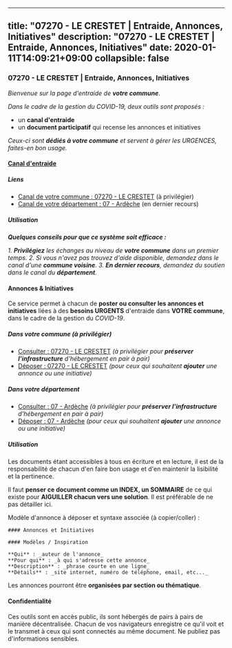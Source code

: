 
---
title: "07270 - LE CRESTET | Entraide, Annonces, Initiatives"
description: "07270 - LE CRESTET | Entraide, Annonces, Initiatives"
date: 2020-01-11T14:09:21+09:00
collapsible: false
---

### 07270 - LE CRESTET | Entraide, Annonces, Initiatives

_Bienvenue sur la page d'entraide de **votre commune**_.

_Dans le cadre de la gestion du COVID-19, deux outils sont proposés :_

- un **canal d'entraide**
- un **document participatif** qui recense les annonces et initiatives

_Ceux-ci sont **dédiés à votre commune** et servent à gérer les URGENCES, faites-en bon usage._

#### [Canal d'entraide](https://entraide.stopcoronavirus.tech/#/channel/07270_le-crestet)

##### Liens

- [Canal de votre commune : 07270 	- LE CRESTET](https://entraide.stopcoronavirus.tech/#/channel/07270_le-crestet) (à privilégier)
- [Canal de votre département : 07 	- Ardèche](https://entraide.stopcoronavirus.tech/#/channel/07_ardeche) (en dernier recours)

##### Utilisation

_**Quelques conseils pour que ce système soit efficace :**_

_1. **Privilégiez** les échanges au niveau de **votre commune** dans un premier temps._
_2. Si vous n'avez pas trouvez d'aide disponible, demandez dans le canal d'une **commune voisine**._
_3. **En dernier recours**, demandez du soutien dans le canal du **département**._

#### Annonces & Initiatives


Ce service permet à chacun de **poster ou consulter les annonces et initiatives** liées à des **besoins
URGENTS** d'entraide dans **VOTRE commune**, dans le cadre de la gestion du _COVID-19_.

##### Dans votre commune (à privilégier)

- [Consulter : 07270 	- LE CRESTET](https://docs.stopcoronavirus.tech/r/markdown/07270_le-crestet/4XTTM2G78TtXr1dAK7oQVSLX6fhyJ28MwR1ht2o6wu6Qq2iVe) _(à privilégier pour **préserver l'infrastructure** d'hébergement en pair à pair)_
- [Déposer : 07270 	- LE CRESTET](https://docs.stopcoronavirus.tech/w/markdown/07270_le-crestet/4XTTM2G78TtXr1dAK7oQVSLX6fhyJ28MwR1ht2o6wu6Qq2iVe-K3TgUQXphoTh9UKHRFj6TEagSLMFzV9vhYcVGA53RLpqgDkq4jHDma3jUTiaS46589rMtBtJNinQbDem6GAptzjAHnGX3gYE3GPibaEysbJq9rzHfJAxkR5MgGFLoJE7u87cde3J) _(pour ceux qui souhaitent **ajouter** une annonce ou une initiative)_

##### Dans votre département

- [Consulter : 07 	- Ardèche](https://docs.stopcoronavirus.tech/r/markdown/07_ardeche/4XTTM76t1KrvjKn5xskpK35oUjHPH8CQaLdMsC4TVbgaVPp9H) _(à privilégier pour **préserver l'infrastructure** d'hébergement en pair à pair)_
- [Déposer : 07 	- Ardèche](https://docs.stopcoronavirus.tech/w/markdown/07_ardeche/4XTTM76t1KrvjKn5xskpK35oUjHPH8CQaLdMsC4TVbgaVPp9H-K3TgTz6XqMtb1TG26LozWQGWzYCmeEroVRKKCBntm7SADEzfC88gC5qx4GzHEVb3Y3CHH1FRtgCq45v9wokwFBFS6YysdmDNnD29f5C4C6FuF2ZpCUFJZY3XzmFx1kWscUwpw6qR) _(pour ceux qui souhaitent **ajouter** une annonce ou une initiative)_


##### Utilisation

Les documents étant accessibles à tous en écriture et en lecture, il est de la
responsabilité de chacun d'en faire bon usage et d'en maintenir la lisibilité
et la pertinence.

Il faut **penser ce document comme un INDEX, un SOMMAIRE** de ce qui existe
pour **AIGUILLER chacun vers une solution**. Il est préférable de ne pas détailler ici.

Modèle d'annonce à déposer et syntaxe associée (à copier/coller) :

    #### Annonces et Initiatives

    #### Modèles / Inspiration

    **Qui** : _auteur de l'annonce_
    **Pour qui** : _à qui s'adresse cette annonce_
    **Description** : _phrase courte en une ligne_
    **Détails** : _site internet, numéro de téléphone, email, etc..._


Les annonces pourront être **organisées par section ou thématique**.

#### Confidentialité

Ces outils sont en accès public, ils sont hébergés de pairs à pairs de manière décentralisée.
Chacun de vos navigateurs enregistre ce qu'il voit et le transmet à ceux qui sont connectés au même document.
Ne publiez pas d'informations sensibles.
